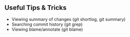 ## Useful Tips & Tricks

- Viewing summary of changes (git shortlog, git summary)
- Searching commit history (git grep)
- Viewing blame/annotate (git blame)

